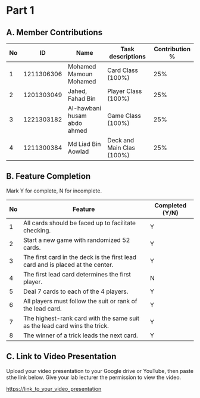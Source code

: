 # Part 1

## A. Member Contributions

No | ID         | Name                      |     Task descriptions     | Contribution %
-- | ---------- | --------------------------| ------------------------  |------------
1  |1211306306  |Mohamed Mamoun Mohamed     |     Card Class (100%)     |  25%
2  |1201303049  |Jahed, Fahad Bin           |    Player Class (100%)    |  25%
3  |1221303182  |Al-hawbani husam abdo ahmed|     Game Class (100%)     |  25%
4  |1211300384  |Md Liad Bin Aowlad         | Deck and Main Clas (100%) |  25%


## B. Feature Completion

Mark Y for complete, N for incomplete.

No | Feature                                                                         | Completed (Y/N)
-- | ------------------------------------------------------------------------------- | ---------------
1  | All cards should be faced up to facilitate checking.                            |Y
2  | Start a new game with randomized 52 cards.                                      |Y
3  | The first card in the deck is the first lead card and is placed at the center.  |Y
4  | The first lead card determines the first player.                                |N
5  | Deal 7 cards to each of the 4 players.                                          |Y
6  | All players must follow the suit or rank of the lead card.                      |Y
7  | The highest-rank card with the same suit as the lead card wins the trick.       |Y
8  | The winner of a trick leads the next card.                                      |Y


## C. Link to Video Presentation

Upload your video presentation to your Google drive or YouTube, then paste sthe link below. Give your lab lecturer the permission to view the video.

[https://link_to_your_video_presentation](https://youtu.be/-8dYMah_eoA)


